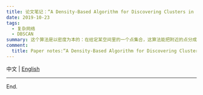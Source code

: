 ```yaml
---
title: 论文笔记：“A Density-Based Algorithm for Discovering Clusters in Large Spatial Databases with Noise”
date: 2019-10-23
tags:
  - 复杂网络
  - DBSCAN
summary: 这个算法是以密度为本的：在给定某空间里的一个点集合，这算法能把附近的点分成一组（有很多相邻点的点），并标记出位于低密度区域的局外点（最接近它的点也十分远）。
comment:
  title: Paper notes:“A Density-Based Algorithm for Discovering Clusters in Large Spatial Databases with Noise”
---
```


中文 | [English](/en/2019/08/15/why-I-like-git-rebase/)



---

End.
